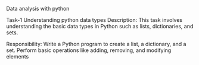 Data analysis with python

Task-1
Understanding python data types
Description:
This task involves understanding the basic data types in Python such as lists, dictionaries, and sets.

Responsibility:
Write a Python program to create a list, a dictionary, and a set. Perform basic operations like adding, removing, and modifying elements

